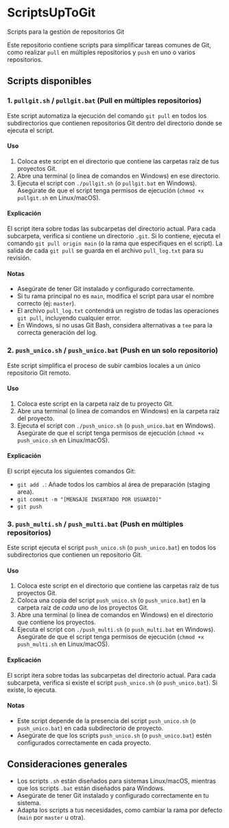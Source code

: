 # ScriptsUpToGit

 Scripts para la gestión de repositorios Git

Este repositorio contiene scripts para simplificar tareas comunes de Git, como realizar `pull` en múltiples repositorios y `push` en uno o varios repositorios.

## Scripts disponibles

### 1. `pullgit.sh` / `pullgit.bat` (Pull en múltiples repositorios)

Este script automatiza la ejecución del comando `git pull` en todos los subdirectorios que contienen repositorios Git dentro del directorio donde se ejecuta el script.

#### Uso

1.  Coloca este script en el directorio que contiene las carpetas raíz de tus proyectos Git.
2.  Abre una terminal (o línea de comandos en Windows) en ese directorio.
3.  Ejecuta el script con `./pullgit.sh` (o `pullgit.bat` en Windows). Asegúrate de que el script tenga permisos de ejecución (`chmod +x pullgit.sh` en Linux/macOS).

#### Explicación

El script itera sobre todas las subcarpetas del directorio actual. Para cada subcarpeta, verifica si contiene un directorio `.git`. Si lo contiene, ejecuta el comando `git pull origin main` (o la rama que especifiques en el script). La salida de cada `git pull` se guarda en el archivo `pull_log.txt` para su revisión.

#### Notas

*   Asegúrate de tener Git instalado y configurado correctamente.
*   Si tu rama principal no es `main`, modifica el script para usar el nombre correcto (ej: `master`).
*   El archivo `pull_log.txt` contendrá un registro de todas las operaciones `git pull`, incluyendo cualquier error.
*   En Windows, si no usas Git Bash, considera alternativas a `tee` para la correcta generación del log.

### 2. `push_unico.sh` / `push_unico.bat` (Push en un solo repositorio)

Este script simplifica el proceso de subir cambios locales a un único repositorio Git remoto.

#### Uso

1.  Coloca este script en la carpeta raíz de tu proyecto Git.
2.  Abre una terminal (o línea de comandos en Windows) en la carpeta raíz del proyecto.
3.  Ejecuta el script con `./push_unico.sh` (o `push_unico.bat` en Windows). Asegúrate de que el script tenga permisos de ejecución (`chmod +x push_unico.sh` en Linux/macOS).

#### Explicación

El script ejecuta los siguientes comandos Git:

*   `git add .`: Añade todos los cambios al área de preparación (staging area).
*   `git commit -m "[MENSAJE INSERTADO POR USUARIO]"`
*   `git push`


### 3. `push_multi.sh` / `push_multi.bat` (Push en múltiples repositorios)

Este script ejecuta el script `push_unico.sh` (o `push_unico.bat`) en todos los subdirectorios que contienen un repositorio Git.

#### Uso

1.  Coloca este script en el directorio que contiene las carpetas raíz de tus proyectos Git.
2.  Coloca una copia del script `push_unico.sh` (o `push_unico.bat`) en la carpeta raíz de *cada uno* de los proyectos Git.
3.  Abre una terminal (o línea de comandos en Windows) en el directorio que contiene los proyectos.
4.  Ejecuta el script con `./push_multi.sh` (o `push_multi.bat` en Windows). Asegúrate de que el script tenga permisos de ejecución (`chmod +x push_multi.sh` en Linux/macOS).

#### Explicación

El script itera sobre todas las subcarpetas del directorio actual. Para cada subcarpeta, verifica si existe el script `push_unico.sh` (o `push_unico.bat`). Si existe, lo ejecuta.

#### Notas

*   Este script depende de la presencia del script `push_unico.sh` (o `push_unico.bat`) en cada subdirectorio de proyecto.
*   Asegúrate de que los scripts `push_unico.sh` (o `push_unico.bat`) estén configurados correctamente en cada proyecto.

## Consideraciones generales

*   Los scripts `.sh` están diseñados para sistemas Linux/macOS, mientras que los scripts `.bat` están diseñados para Windows.
*   Asegúrate de tener Git instalado y configurado correctamente en tu sistema.
*   Adapta los scripts a tus necesidades, como cambiar la rama por defecto (`main` por `master` u otra).
